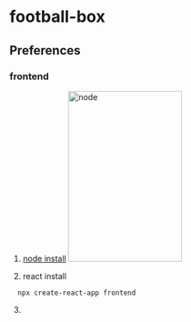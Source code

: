 # football-box
## Preferences
### frontend
1. [node install](https://nodejs.org/ko/)
<img src="https://nodejs.org/static/images/logo.svg" width="200px" height="300px" title="node" alt="node"></img>

2. react install
```
  npx create-react-app frontend
```
3. 
